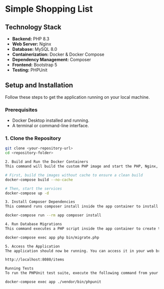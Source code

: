 # Simple Shopping List

## Technology Stack

* **Backend:** PHP 8.3
* **Web Server:** Nginx
* **Database:** MySQL 8.0
* **Containerization:** Docker & Docker Compose
* **Dependency Management:** Composer
* **Frontend:** Bootstrap 5
* **Testing:** PHPUnit

## Setup and Installation

Follow these steps to get the application running on your local machine.

### Prerequisites

* Docker Desktop installed and running.
* A terminal or command-line interface.

### 1. Clone the Repository

```bash
git clone <your-repository-url>
cd <repository-folder>

2. Build and Run the Docker Containers
This command will build the custom PHP image and start the PHP, Nginx, and MySQL services in the background.

# First, build the images without cache to ensure a clean build
docker-compose build --no-cache

# Then, start the services
docker-compose up -d

3. Install Composer Dependencies
This command runs composer install inside the app container to install PHPUnit.

docker-compose run --rm app composer install

4. Run Database Migrations
This command executes a PHP script inside the app container to create the necessary items table in the database.

docker-compose exec app php bin/migrate.php

5. Access the Application
The application should now be running. You can access it in your web browser at:

http://localhost:8080/items

Running Tests
To run the PHPUnit test suite, execute the following command from your project root:

docker-compose exec app ./vendor/bin/phpunit
